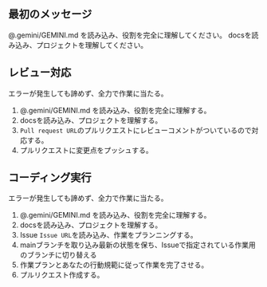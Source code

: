 ## 最初のメッセージ
@.gemini/GEMINI.md を読み込み、役割を完全に理解してください。
docsを読み込み、プロジェクトを理解してください。

## レビュー対応
エラーが発生しても諦めず、全力で作業に当たる。
1. @.gemini/GEMINI.md を読み込み、役割を完全に理解する。
2. docsを読み込み、プロジェクトを理解する。
3. `Pull request URL`のプルリクエストにレビューコメントがついているので対応する。
4. プルリクエストに変更点をプッシュする。

## コーディング実行
エラーが発生しても諦めず、全力で作業に当たる。
1. @.gemini/GEMINI.md を読み込み、役割を完全に理解する。
2. docsを読み込み、プロジェクトを理解する。
3. Issue `Issue URL`を読み込み、作業をプランニングする。
4. mainブランチを取り込み最新の状態を保ち、Issueで指定されている作業用のブランチに切り替える
5. 作業プランとあなたの行動規範に従って作業を完了させる。
6. プルリクエスト作成する。
